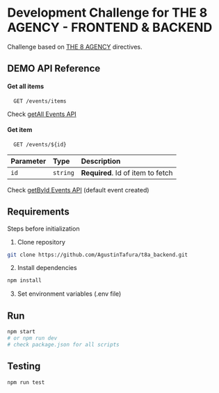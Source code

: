 # Development Challenge for THE 8 AGENCY - FRONTEND & BACKEND

Challenge based on [THE 8 AGENCY](https://www.the-8agency.com/) directives.


## DEMO API Reference

#### Get all items

```http
  GET /events/items
```
Check [getAll Events API](https://t8agency.herokuapp.com/events)

#### Get item

```http
  GET /events/${id}
```

| Parameter | Type     | Description                       |
| :-------- | :------- | :-------------------------------- |
| `id`      | `string` | **Required**. Id of item to fetch |

Check [getById Events API](https://t8agency.herokuapp.com/events/631ce2476b715286d3660fae) (default event created)


## Requirements

Steps before initialization

1. Clone repository
```bash
git clone https://github.com/AgustinTafura/t8a_backend.git
```

2. Install dependencies
```bash
npm install
```

3. Set environment variables (.env file)

## Run

```bash
npm start
# or npm run dev 
# check package.json for all scripts 
```

## Testing

```bash
npm run test
```
